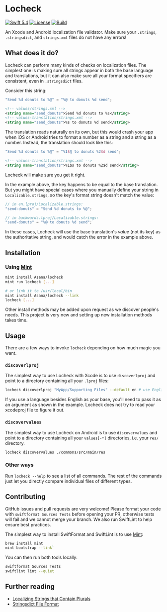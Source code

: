 # Locheck

[![Swift 5.4](https://img.shields.io/badge/swift-5.4-red.svg?style=flat)](https://developer.apple.com/swift)
[![License](https://img.shields.io/badge/license-MIT-lightgrey.svg)](https://opensource.org/licenses/MIT)
[![Build](https://github.com/stevelandeyasana/locheck/actions/workflows/tests.yml/badge.svg)](https://github.com/stevelandeyasana/locheck/actions/workflows/tests.yml)

An Xcode and Android localization file validator. Make sure your `.strings`, `.stringsdict`, and `strings.xml` files do not have any errors!

## What does it do?

Locheck can perform many kinds of checks on localization files. The simplest one is making sure all strings appear in both the base language and translations, but it can also make sure all your format specifiers are consistent, even in `.stringsdict` files.

Consider this string:

```swift
"Send %d donuts to %@" = "%@ to donuts %d send";
```

```xml
<!-- values/strings.xml -->
<string name="send_donuts">Send %d donuts to %s</string>
<!-- values-translation/strings.xml -->
<string name="send_donuts">%s to donuts %d send</string>
```

The translation reads naturally on its own, but this would crash your app when iOS or Android tries to format a number as a string and a string as a number. Instead, the translation should look like this:

```swift
"Send %d donuts to %@" = "%1$@ to donuts %2$d send";
```

```xml
<!-- values-translation/strings.xml -->
<string name="send_donuts">%1$s to donuts %2$d send</string>
```

Locheck will make sure you get it right.

In the example above, the key happens to be equal to the base translation. But you might have special cases where you manually define your string in `Localizable.strings`, so the key's format string doesn't match the value:

```swift
// in en.lproj/Localizable.strings:
"send-donuts" = "Send %d donuts to %@";

// in backwards.lproj/Localizable.strings:
"send-donuts" = "%@ to donuts %d send";
```

In these cases, Locheck will use the base translation's _value_ (not its key) as the authoritative string, and would catch the error in the example above.

## Installation

### Using [Mint](https://github.com/yonaskolb/Mint)

```sh
mint install Asana/locheck
mint run locheck [...]

# or link it to /usr/local/bin
mint install Asana/locheck --link
locheck [...]
```

Other install methods may be added upon request as we discover people's needs. This project is very new and setting up new installation methods takes time.

## Usage

There are a few ways to invoke `locheck` depending on how much magic you want.

### `discoverlproj`

The simplest way to use Locheck with Xcode is to use `discoverlproj` and point to a directory containing all your `.lproj` files:

```sh
locheck discoverlproj "MyApp/Supporting Files" --default en # use English as the base language
```

If you use a language besides English as your base, you'll need to pass it as an argument as shown in the example. Locheck does not try to read your xcodeproj file to figure it out.

### `discovervalues`

The simplest way to use Locheck on Android is to use `discovervalues` and point to a directory containing all your `values[-*]` directories, i.e. your `res/` directory.

```sh
locheck discovervalues ./commons/src/main/res
```

### Other ways

Run `locheck --help` to see a list of all commands. The rest of the commands just let you directly compare individual files of different types.

## Contributing

GitHub issues and pull requests are very welcome! Please format your code with `swiftformat Sources Tests` before opening your PR, otherwise tests will fail and we cannot merge your branch. We also run SwiftLint to help ensure best practices.

The simplest way to install SwiftFormat and SwiftLint is to use [Mint](https://github.com/yonaskolb/Mint): 

```sh
brew install mint
mint bootstrap --link`
```

You can then run both tools locally:

```sh
swiftformat Sources Tests
swiftlint lint --quiet
```

## Further reading

- [Localizing Strings that Contain Plurals](https://developer.apple.com/documentation/xcode/localizing-strings-that-contain-plurals)
- [Stringsdict File Format](https://developer.apple.com/library/archive/documentation/MacOSX/Conceptual/BPInternational/StringsdictFileFormat/StringsdictFileFormat.html)
